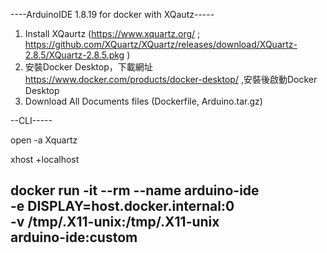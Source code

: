 ----ArduinoIDE 1.8.19 for docker with XQautz-----
1. Install XQaurtz (https://www.xquartz.org/ ; https://github.com/XQuartz/XQuartz/releases/download/XQuartz-2.8.5/XQuartz-2.8.5.pkg ) 
2. 安裝Docker Desktop，下載網址 https://www.docker.com/products/docker-desktop/ ,安裝後啟動Docker Desktop
3. Download All Documents files (Dockerfile, Arduino.tar.gz)

--CLI-----

open -a Xquartz

xhost +localhost

docker run -it --rm --name arduino-ide \
    -e DISPLAY=host.docker.internal:0 \
    -v /tmp/.X11-unix:/tmp/.X11-unix \
    arduino-ide:custom
-------------
